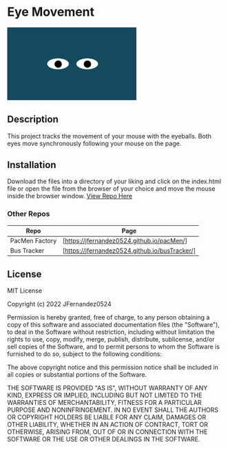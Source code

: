 # Eye Movement

<img src="eyes.png" width="300">

## Description

This project tracks the movement of your mouse with the eyeballs. Both eyes move synchronously following your mouse on the page.

## Installation

Download the files into a directory of your liking and click on the index.html file or open the file from the browser of your choice and move the mouse inside the browser window.
<a href="https://jfernandez0524.github.io/eyes/">View Repo Here</a>

### Other Repos

| Repo           | Page                                           |
| -------------- | ---------------------------------------------- |
| PacMen Factory | [https://jfernandez0524.github.io/pacMen/]     |
| Bus Tracker    | [https://jfernandez0524.github.io/busTracker/] |

## License

MIT License

Copyright (c) 2022 JFernandez0524

Permission is hereby granted, free of charge, to any person obtaining a copy
of this software and associated documentation files (the "Software"), to deal
in the Software without restriction, including without limitation the rights
to use, copy, modify, merge, publish, distribute, sublicense, and/or sell
copies of the Software, and to permit persons to whom the Software is
furnished to do so, subject to the following conditions:

The above copyright notice and this permission notice shall be included in all
copies or substantial portions of the Software.

THE SOFTWARE IS PROVIDED "AS IS", WITHOUT WARRANTY OF ANY KIND, EXPRESS OR
IMPLIED, INCLUDING BUT NOT LIMITED TO THE WARRANTIES OF MERCHANTABILITY,
FITNESS FOR A PARTICULAR PURPOSE AND NONINFRINGEMENT. IN NO EVENT SHALL THE
AUTHORS OR COPYRIGHT HOLDERS BE LIABLE FOR ANY CLAIM, DAMAGES OR OTHER
LIABILITY, WHETHER IN AN ACTION OF CONTRACT, TORT OR OTHERWISE, ARISING FROM,
OUT OF OR IN CONNECTION WITH THE SOFTWARE OR THE USE OR OTHER DEALINGS IN THE
SOFTWARE.
